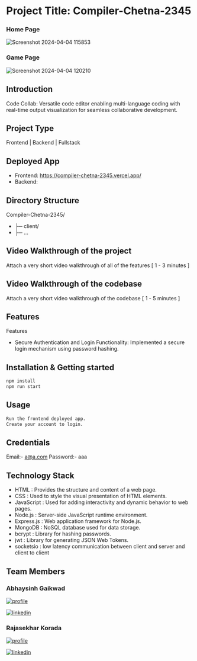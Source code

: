 # Project Title: Compiler-Chetna-2345

### Home Page
![Screenshot 2024-04-04 115853](https://github.com/visorry/Compiler-Chetna-2345/assets/121347308/646c3df6-c39c-45ff-989e-b03629fed7d3)

### Game Page
![Screenshot 2024-04-04 120210](https://github.com/visorry/Compiler-Chetna-2345/assets/121347308/97a2b527-e4c8-4d43-a2cb-015204d2ceee)

## Introduction
Code Collab: Versatile code editor enabling multi-language coding with real-time output visualization for seamless collaborative development.

## Project Type
Frontend | Backend | Fullstack

## Deployed App
- Frontend: https://compiler-chetna-2345.vercel.app/
- Backend: 

## Directory Structure
Compiler-Chetna-2345/
 - ├─ client/
 - ├─ ...

## Video Walkthrough of the project
Attach a very short video walkthrough of all of the features [ 1 - 3 minutes ]

## Video Walkthrough of the codebase
Attach a very short video walkthrough of the codebase [ 1 - 5 minutes ]

## Features
Features
-  Secure Authentication and Login Functionality: Implemented a secure login mechanism using password hashing.


## Installation & Getting started


```bash
npm install 
npm run start
```


## Usage

```bash
Run the frontend deployed app.
Create your account to login.
```


## Credentials

Email:- a@a.com
Password:- aaa


## Technology Stack
- HTML       : Provides the structure and content of a web page.
- CSS        : Used to style the visual presentation of HTML elements.
- JavaScript : Used for adding interactivity and dynamic behavior to web pages.
- Node.js    : Server-side JavaScript runtime environment.
- Express.js : Web application framework for Node.js.
- MongoDB    : NoSQL database used for data storage.
- bcrypt     : Library for hashing passwords.
- jwt        : Library for generating JSON Web Tokens.
- socketsio  : low latency communication between client and server and client to client


## Team Members 
### Abhaysinh Gaikwad
[![profile](https://img.shields.io/badge/Github-000?style=for-the-badge&logo=ko-fi&logoColor=white)](https://github.com/abhaysinh-gaikwad)

[![linkedin](https://img.shields.io/badge/Linkedin-0A66C2?style=for-the-badge&logo=linkedin&logoColor=white)](https://www.linkedin.com/in/abhaysinh-anil-gaikwad/)


### Rajasekhar Korada 
[![profile](https://img.shields.io/badge/Github-000?style=for-the-badge&logo=ko-fi&logoColor=white)](https://github.com/RScodes1)

[![linkedin](https://img.shields.io/badge/Linkedin-0A66C2?style=for-the-badge&logo=linkedin&logoColor=white)](https://www.linkedin.com/in/rajasekhar-korada-14b417177/)


